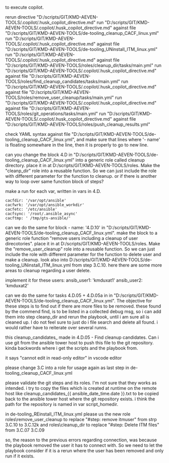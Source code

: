 
to execute copilot.

rerun directive  "D:/scripts/GIT/KMD-AEVEN-TOOLS/.copilot/.husk_copilot_directive.md"
run "D:/scripts/GIT/KMD-AEVEN-TOOLS/.copilot/.husk_copilot_directive.md" against file "D:/scripts/GIT/KMD-AEVEN-TOOLS/de-tooling_cleanup_CACF_linux.yml"
run "D:/scripts/GIT/KMD-AEVEN-TOOLS/.copilot/.husk_copilot_directive.md" against file "D:/scripts/GIT/KMD-AEVEN-TOOLS/de-tooling_UNinstall_ITM_linux.yml"
run "D:/scripts/GIT/KMD-AEVEN-TOOLS/.copilot/.husk_copilot_directive.md" against file "D:/scripts/GIT/KMD-AEVEN-TOOLS/roles/cleanup_dir/tasks/main.yml"
run "D:/scripts/GIT/KMD-AEVEN-TOOLS/.copilot/.husk_copilot_directive.md" against file "D:/scripts/GIT/KMD-AEVEN-TOOLS/roles/find_cleanup_candidates/tasks/main.yml"
run "D:/scripts/GIT/KMD-AEVEN-TOOLS/.copilot/.husk_copilot_directive.md" against file "D:/scripts/GIT/KMD-AEVEN-TOOLS/roles/remove_user_cleanup/tasks/main.yml"
run "D:/scripts/GIT/KMD-AEVEN-TOOLS/.copilot/.husk_copilot_directive.md" against file "D:/scripts/GIT/KMD-AEVEN-TOOLS/roles/git_operations/tasks/main.yml"
run "D:/scripts/GIT/KMD-AEVEN-TOOLS/.copilot/.husk_copilot_directive.md" against file "D:/scripts/GIT/KMD-AEVEN-TOOLS/roles/push_cleanup_results.yml"

check YAML syntax against file "D:/scripts/GIT/KMD-AEVEN-TOOLS/de-tooling_cleanup_CACF_linux.yml", and make sure that lines where '- name' is floating somewhare in the line, then it is properly to go to new line.


can you change the block 4.D in "D:/scripts/GIT/KMD-AEVEN-TOOLS/de-tooling_cleanup_CACF_linux.yml" into a generic role called cleanup directory. place it in at D:/scripts/GIT/KMD-AEVEN-TOOLS/roles. Make the "cleanp_dir" role into a reusable function. So we can just include the role with different parameter for the function to cleanup.
or if there is another way to loop over same function block of steps?

make a run for each var, written in vars in 4.D.

    cacfdir: '/var/opt/ansible'
    cacfwrk: '/var/opt/ansible_workdir'
    cacfetc: '/etc/ansible'
    cacfsync: '/root/.ansible_async'
    cacftmp: ' /tmp/gts-ansible/'




can we do the same for block - name: '4.D.10' in "D:/scripts/GIT/KMD-AEVEN-TOOLS/de-tooling_cleanup_CACF_linux.yml".
make the block to a generic role function "remove users including a cleanup of user direcotories".
place it in at D:/scripts/GIT/KMD-AEVEN-TOOLS/roles. Make the "remove_user_cleanup" role into a reusable function. So we can just include the role with different parameter for the function to delete user and make a cleanup.
look also into D:/scripts/GIT/KMD-AEVEN-TOOLS/de-tooling_UNinstall_ITM_linux.yml from step 3.C.10. here there are some more areas to cleanup regarding a user delete.

implement it for these users:
    ansib_user1: 'kmduxat1'
    ansib_user2: 'kmduxat2'


can we do the same for tasks 4.D.05 + 4.D.05a in in "D:/scripts/GIT/KMD-AEVEN-TOOLS/de-tooling_cleanup_CACF_linux.yml".
The objective for these steps is to find out if there are more files to be removed. these found by the commend find, is to be listed in a collected debug msg, so i can add them into step cleanp_dir and rerun the playbook, until i am sure all is cleaned up.
I do not feel sure to just do i file search and delete all found. i would rather have to reiterate over several runns.


this cleanup_candidates_ made in 4.D.05 - Find cleanup candidates. Can i use git from the ansible tower host to push this file to the git repository.
kinda backwords where i get the scripts and the playbook from.


it says "cannot edit in read-only editor" in vscode editor

please change 3.C into a role for usage again as last step in de-tooling_cleanup_CACF_linux.yml


please validate the git steps and its roles. I'm not sure that they works as intended.
i try to copy the files which is created at runtime on the remote host like cleanup_candidates_{{ ansible_date_time.date }}.txt to be copied back to the ansible tower host where the git repository exists. i think the path for the repository is named in var script_homedir.


in de-tooling_REinstall_ITM_linux.yml
please us the new role roles\remove_user_cleanup to replace "#step:  remove itmuser" from strp 3.C.10 to 3.C.12k
and roles\cleanup_dir to replace "#step: Delete ITM files" from 3.C.07 3.C.09



so, the reason to the previous errors regarding connection, was because the playbook removed the user it has to connect with. So we need to let the playbook consider if it is a rerun where the user has been removed and only run if it exists.